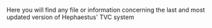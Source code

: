 Here you will find any file or information concerning the last and most updated version of Hephaestus' TVC system
